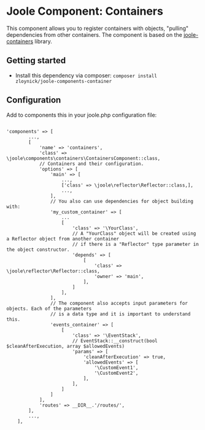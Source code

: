 # Joole Component: Containers

This component allows you to register containers with objects, "pulling" dependencies from other containers. The component is based on the [joole-containers](https://github.com/ZloyNick/joole-containers) library.

## Getting started

* Install this dependency via composer: <code>composer install zloynick/joole-components-container</code>

## Configuration

Add to components this in your joole.php configuration file:
<pre>
<code>
'components' => [
        ...,
        [
            'name' => 'containers',
            'class' => \joole\components\containers\ContainersComponent::class,
            // Containers and their configuration.
            'options' => [
                'main' => [
                    ...,
                    ['class' => \joole\reflector\Reflector::class,],
                    ...,
                ],
                // You also can use dependencies for object building with:
                'my_custom_container' => [
                    ...
                    [
                        'class' => '\YourClass',
                        // A "YourClass" object will be created using a Reflector object from another container 
                        // if there is a "Reflector" type parameter in the object constructor.
                        'depends' => [
                            [
                                'class' => \joole\reflector\Reflector::class,
                                'owner' => 'main',
                            ],
                        ]
                    ],
                ],
                // The component also accepts input parameters for objects. Each of the parameters 
                // is a data type and it is important to understand this.
                'events_container' => [
                    [
                        'class' => '\EventStack',
                        // EventStack::__construct(bool $cleanAfterExecution, array $allowedEvents)
                        'params' => [
                            'cleanAfterExecution' => true,
                            'allowedEvents' => [
                                '\CustomEvent1',
                                '\CustomEvent2',
                            ],
                        ],
                    ]
                ]
            ],
            'routes' => __DIR__.'/routes/',
        ],
        ...,
    ],
</code>
</pre>